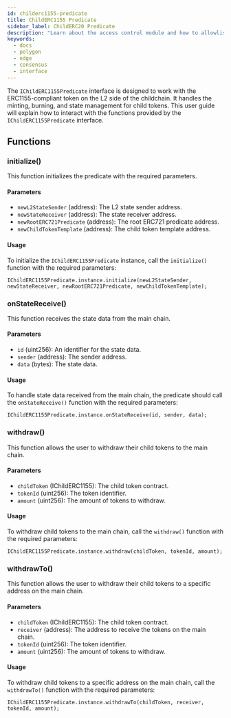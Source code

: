 ```yaml
---
id: childerc1155-predicate
title: ChildERC1155 Predicate
sidebar_label: ChildERC20 Predicate
description: "Learn about the access control module and how to allowlist validators."
keywords:
  - docs
  - polygon
  - edge
  - consensus
  - interface
---
```


The `IChildERC1155Predicate` interface is designed to work with the ERC1155-compliant token on the L2 side of the childchain. It handles the minting, burning, and state management for child tokens. This user guide will explain how to interact with the functions provided by the `IChildERC1155Predicate` interface.

## Functions

### initialize()

This function initializes the predicate with the required parameters.

#### Parameters

- `newL2StateSender` (address): The L2 state sender address.
- `newStateReceiver` (address): The state receiver address.
- `newRootERC721Predicate` (address): The root ERC721 predicate address.
- `newChildTokenTemplate` (address): The child token template address.

#### Usage

To initialize the `IChildERC1155Predicate` instance, call the `initialize()` function with the required parameters:

```solidity
IChildERC1155Predicate.instance.initialize(newL2StateSender, newStateReceiver, newRootERC721Predicate, newChildTokenTemplate);
```

### onStateReceive()

This function receives the state data from the main chain.

#### Parameters

- `id` (uint256): An identifier for the state data.
- `sender` (address): The sender address.
- `data` (bytes): The state data.

#### Usage

To handle state data received from the main chain, the predicate should call the `onStateReceive()` function with the required parameters:

```solidity
IChildERC1155Predicate.instance.onStateReceive(id, sender, data);
```

### withdraw()

This function allows the user to withdraw their child tokens to the main chain.

#### Parameters

- `childToken` (IChildERC1155): The child token contract.
- `tokenId` (uint256): The token identifier.
- `amount` (uint256): The amount of tokens to withdraw.

#### Usage

To withdraw child tokens to the main chain, call the `withdraw()` function with the required parameters:

```solidity
IChildERC1155Predicate.instance.withdraw(childToken, tokenId, amount);
```

### withdrawTo()

This function allows the user to withdraw their child tokens to a specific address on the main chain.

#### Parameters

- `childToken` (IChildERC1155): The child token contract.
- `receiver` (address): The address to receive the tokens on the main chain.
- `tokenId` (uint256): The token identifier.
- `amount` (uint256): The amount of tokens to withdraw.

#### Usage

To withdraw child tokens to a specific address on the main chain, call the `withdrawTo()` function with the required parameters:

```solidity
IChildERC1155Predicate.instance.withdrawTo(childToken, receiver, tokenId, amount);
```
